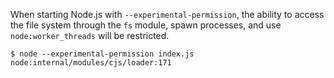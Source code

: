 
When starting Node.js with `--experimental-permission`,
the ability to access the file system through the `fs` module, spawn processes,
and use `node:worker_threads` will be restricted.

```console
$ node --experimental-permission index.js
node:internal/modules/cjs/loader:171